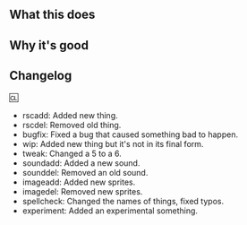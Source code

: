 <!--
Pull requests must be atomic. Change one set of related things at a time.
Test your changes. PRs that were not tested will not be accepted.

== SELF LABELLING PRs ==
You can now self-label your PR! The syntax is simple. Just put [<labeltag>] anywhere in your PR,
where <labeltag> is to be replaced by one of the following (allowing with the resultant tag)
just ctrl+f the list or something. I know it's long.

administration = "Logging / Administration"
away = "Mapping (Away Mission :earth_africa:)"
bagel = "Mapping (Bagel :o:)"
box = "Mapping (Box :baby:)"
bugfix = "Bug / Fix"
bus = "Mapping (Bus :bus:)"
byond = "T-Thanks BYOND"
consistency = "Consistency Issue"
controversial = "Controversial"
deff = "Mapping (Deff :wastebasket:)"
discussion = "Discussion"
dnm = "✋ Do Not Merge ✋"
easy = "Easy Fix"
exploitable = "Exploitable"
featureloss = "Feature Loss"
featurerequest = "Feature Request"
first = "good first issue"
formatting = "Grammar / Formatting"
gamemode = "Gameplay / Gamemode"
gameplay = "Gameplay / Gamemode"
general = "Mapping (General :world_map:)"
goonchat = "Goonchat"
grammar = "Grammar / Formatting"
help = "help wanted"
hotfix = "Hotfix"
logging = "Logging / Administration"
meta = "Mapping (Meta :no_mobile_phones:)"
needspritework = "Needs Spritework"
oversight = "Oversight"
packed = "Mapping (Packed :package:)"
parallax = "Parallax"
qol = "❤️ Quality of Life ❤️"
roid = "Mapping (Roidstation :pick:)"
role = "Role Datums"
roleissue = "Role Datums Issue"
runtime = "Runtime Log"
sanity = "Sanity / Ghosthands"
snowmap = "Mapping (Snowmap ❄)"
sound = "Sound"
sprites = "Sprites"
spriteworkdone = "Spritework Done Needs Coder"
system = "System"
taxi = "Mapping (Taxi :taxi:)"
tested = "100%  tested"
tweak = "Tweak"
ui = "UI"
vault = "Mapping (Vault :question:)"
vote = "⛔ Requires Server Vote ⛔"
wip = "WiP"
-->

## What this does
<!-- Describe here all changes included in the PR. -->
<!-- If the PR addresses existing issues, here is where you would write "Closes #99999". See https://docs.github.com/en/issues/tracking-your-work-with-issues/linking-a-pull-request-to-an-issue -->

## Why it's good
<!-- Explain why you think these changes are good. -->

## Changelog
<!-- You can use multiple of the same prefix, and delete unneeded ones. Prefixes correspond to specific icons in the generated changelog. -->
<!-- Changelogs should represent how a player might be affected by the changes, not a summary of the PR's contents. -->
<!-- If the PR has little or no impact on how players experience the game then the entire Changelog section, including the heading and content, can be left out. -->
<!-- NOTE that anything *after* the :cl: will be parsed as a changelog, if it somehow manages to be parseable as such, so always put the changelog at the VERY end! -->
:cl:
 * rscadd: Added new thing.
 * rscdel: Removed old thing.
 * bugfix: Fixed a bug that caused something bad to happen.
 * wip: Added new thing but it's not in its final form.
 * tweak: Changed a 5 to a 6.
 * soundadd: Added a new sound.
 * sounddel: Removed an old sound.
 * imageadd: Added new sprites.
 * imagedel: Removed new sprites.
 * spellcheck: Changed the names of things, fixed typos.
 * experiment: Added an experimental something.

